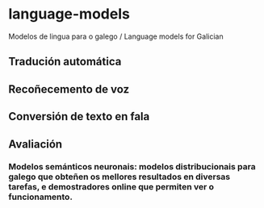 # language-models
Modelos de lingua para o galego / Language models for Galician

## Tradución automática

## Recoñecemento de voz

## Conversión de texto en fala

## Avaliación

### Modelos semánticos neuronais: modelos distribucionais para galego que obteñen os mellores resultados en diversas tarefas, e demostradores online que permiten ver o funcionamento.
